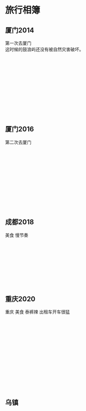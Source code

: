 # 旅行相簿
## 厦门2014
第一次去厦门<br/>
这时候的鼓浪屿还没有被自然灾害破坏。<br/>

<img :_src="$withBase('/travel/xiamen2014/xiamen1.jpg')" :src="$withBase('/loading.jpg')" width="49%" />
<img :_src="$withBase('/travel/xiamen2014/xiamen5.jpg')" :src="$withBase('/loading.jpg')" width="49%" />
<img :_src="$withBase('/travel/xiamen2014/xiamen7.jpg')" :src="$withBase('/loading.jpg')" width="32.5%" />
<img :_src="$withBase('/travel/xiamen2014/xiamen8.jpg')" :src="$withBase('/loading.jpg')" width="32.5%" />
<img :_src="$withBase('/travel/xiamen2014/xiamen22.jpg')" :src="$withBase('/loading.jpg')" width="32.5%" />
<img :_src="$withBase('/travel/xiamen2014/xiamen23.jpg')" :src="$withBase('/loading.jpg')" width="100%" />
<img :_src="$withBase('/travel/xiamen2014/xiamen2.jpg')" :src="$withBase('/loading.jpg')" width="32.5%" />
<img :_src="$withBase('/travel/xiamen2014/xiamen3.jpg')" :src="$withBase('/loading.jpg')" width="32.5%" />
<img :_src="$withBase('/travel/xiamen2014/xiamen4.jpg')" :src="$withBase('/loading.jpg')" width="32.5%" />
<img :_src="$withBase('/travel/xiamen2014/xiamen6.jpg')" :src="$withBase('/loading.jpg')" width="32.5%" />
<img :_src="$withBase('/travel/xiamen2014/xiamen9.jpg')" :src="$withBase('/loading.jpg')" width="32.5%" />
<img :_src="$withBase('/travel/xiamen2014/xiamen10.jpg')" :src="$withBase('/loading.jpg')" width="32.5%" />
<img :_src="$withBase('/travel/xiamen2014/xiamen11.jpg')" :src="$withBase('/loading.jpg')" width="32.5%" />
<img :_src="$withBase('/travel/xiamen2014/xiamen12.jpg')" :src="$withBase('/loading.jpg')" width="32.5%" />
<img :_src="$withBase('/travel/xiamen2014/xiamen13.jpg')" :src="$withBase('/loading.jpg')" width="32.5%" />
<img :_src="$withBase('/travel/xiamen2014/xiamen14.jpg')" :src="$withBase('/loading.jpg')" width="32.5%" />
<img :_src="$withBase('/travel/xiamen2014/xiamen15.jpg')" :src="$withBase('/loading.jpg')" width="32.5%" />
<img :_src="$withBase('/travel/xiamen2014/xiamen16.jpg')" :src="$withBase('/loading.jpg')" width="32.5%" />
<img :_src="$withBase('/travel/xiamen2014/xiamen18.jpg')" :src="$withBase('/loading.jpg')" width="100%" />
<img :_src="$withBase('/travel/xiamen2014/xiamen17.jpg')" :src="$withBase('/loading.jpg')" width="49%" />
<img :_src="$withBase('/travel/xiamen2014/xiamen19.jpg')" :src="$withBase('/loading.jpg')" width="49%" />
<img :_src="$withBase('/travel/xiamen2014/xiamen20.jpg')" :src="$withBase('/loading.jpg')" width="49%" />
<img :_src="$withBase('/travel/xiamen2014/xiamen21.jpg')" :src="$withBase('/loading.jpg')" width="49%" />
<img :_src="$withBase('/travel/xiamen2014/xiamen24.jpg')" :src="$withBase('/loading.jpg')" width="49%" />
<img :_src="$withBase('/travel/xiamen2014/xiamen25.jpg')" :src="$withBase('/loading.jpg')" width="49%" />
<img :_src="$withBase('/travel/xiamen2014/xiamen26.jpg')" :src="$withBase('/loading.jpg')" width="49%" />
<img :_src="$withBase('/travel/xiamen2014/xiamen27.jpg')" :src="$withBase('/loading.jpg')" width="49%" />
<img :_src="$withBase('/travel/xiamen2014/xiamen28.jpg')" :src="$withBase('/loading.jpg')" width="32.5%" />
<img :_src="$withBase('/travel/xiamen2014/xiamen29.jpg')" :src="$withBase('/loading.jpg')" width="32.5%" />
<img :_src="$withBase('/travel/xiamen2014/xiamen30.jpg')" :src="$withBase('/loading.jpg')" width="32.5%" />

## 厦门2016
第二次去厦门 <br/>

<img :_src="$withBase('/travel/xiamen2016/xiamen1.jpg')" :src="$withBase('/loading.jpg')" width="49%" />
<img :_src="$withBase('/travel/xiamen2016/xiamen1.5.jpg')" :src="$withBase('/loading.jpg')" width="49%" />
<img :_src="$withBase('/travel/xiamen2016/xiamen6.jpg')" :src="$withBase('/loading.jpg')" width="49%" />
<img :_src="$withBase('/travel/xiamen2016/xiamen4.jpg')" :src="$withBase('/loading.jpg')" width="49%" />
<img :_src="$withBase('/travel/xiamen2016/xiamen2.jpg')" :src="$withBase('/loading.jpg')" width="49%" />
<img :_src="$withBase('/travel/xiamen2016/xiamen3.jpg')" :src="$withBase('/loading.jpg')" width="49%" />
<img :_src="$withBase('/travel/xiamen2016/xiamen28.jpg')" :src="$withBase('/loading.jpg')" width="32.5%" />
<img :_src="$withBase('/travel/xiamen2016/xiamen5.jpg')" :src="$withBase('/loading.jpg')" width="32.5%" />
<img :_src="$withBase('/travel/xiamen2016/xiamen7.jpg')" :src="$withBase('/loading.jpg')" width="32.5%" />
<img :_src="$withBase('/travel/xiamen2016/xiamen8.jpg')" :src="$withBase('/loading.jpg')" width="32.5%" />
<img :_src="$withBase('/travel/xiamen2016/xiamen9.jpg')" :src="$withBase('/loading.jpg')" width="32.5%" />
<img :_src="$withBase('/travel/xiamen2016/xiamen10.jpg')" :src="$withBase('/loading.jpg')" width="32.5%" />
<img :_src="$withBase('/travel/xiamen2016/xiamen11.jpg')" :src="$withBase('/loading.jpg')" width="32.5%" />
<img :_src="$withBase('/travel/xiamen2016/xiamen12.jpg')" :src="$withBase('/loading.jpg')" width="32.5%" />
<img :_src="$withBase('/travel/xiamen2016/xiamen27.jpg')" :src="$withBase('/loading.jpg')" width="32.5%" />
<img :_src="$withBase('/travel/xiamen2016/xiamen13.jpg')" :src="$withBase('/loading.jpg')" width="32.5%" />
<img :_src="$withBase('/travel/xiamen2016/xiamen14.jpg')" :src="$withBase('/loading.jpg')" width="32.5%" />
<img :_src="$withBase('/travel/xiamen2016/xiamen15.jpg')" :src="$withBase('/loading.jpg')" width="32.5%" />
<img :_src="$withBase('/travel/xiamen2016/xiamen16.jpg')" :src="$withBase('/loading.jpg')" width="32.5%" />
<img :_src="$withBase('/travel/xiamen2016/xiamen17.jpg')" :src="$withBase('/loading.jpg')" width="32.5%" />
<img :_src="$withBase('/travel/xiamen2016/xiamen18.jpg')" :src="$withBase('/loading.jpg')" width="32.5%" />
<img :_src="$withBase('/travel/xiamen2016/xiamen19.jpg')" :src="$withBase('/loading.jpg')" width="32.5%" />
<img :_src="$withBase('/travel/xiamen2016/xiamen20.jpg')" :src="$withBase('/loading.jpg')" width="32.5%" />
<img :_src="$withBase('/travel/xiamen2016/xiamen26.jpg')" :src="$withBase('/loading.jpg')" width="32.5%" />
<img :_src="$withBase('/travel/xiamen2016/xiamen21.jpg')" :src="$withBase('/loading.jpg')" width="49%" />
<img :_src="$withBase('/travel/xiamen2016/xiamen23.jpg')" :src="$withBase('/loading.jpg')" width="49%" />
<img :_src="$withBase('/travel/xiamen2016/xiamen24.jpg')" :src="$withBase('/loading.jpg')" width="49%" />
<img :_src="$withBase('/travel/xiamen2016/xiamen25.jpg')" :src="$withBase('/loading.jpg')" width="49%" />

## 成都2018
美食 慢节奏 <br/>

<img :_src="$withBase('/travel/chengdu2018/chengdu2.jpg')" :src="$withBase('/loading.jpg')" width="49%" />
<img :_src="$withBase('/travel/chengdu2018/chengdu3.jpg')" :src="$withBase('/loading.jpg')" width="49%" />
<img :_src="$withBase('/travel/chengdu2018/chengdu4.jpg')" :src="$withBase('/loading.jpg')" width="49%" />
<img :_src="$withBase('/travel/chengdu2018/chengdu5.jpg')" :src="$withBase('/loading.jpg')" width="49%" />
<img :_src="$withBase('/travel/chengdu2018/chengdu12.jpg')" :src="$withBase('/loading.jpg')" width="49%" />
<img :_src="$withBase('/travel/chengdu2018/chengdu13.jpg')" :src="$withBase('/loading.jpg')" width="49%" />
<img :_src="$withBase('/travel/chengdu2018/chengdu14.jpg')" :src="$withBase('/loading.jpg')" width="49%" />
<img :_src="$withBase('/travel/chengdu2018/chengdu15.jpg')" :src="$withBase('/loading.jpg')" width="49%" />
<img :_src="$withBase('/travel/chengdu2018/chengdu16.jpg')" :src="$withBase('/loading.jpg')" width="49%" />
<img :_src="$withBase('/travel/chengdu2018/chengdu17.jpg')" :src="$withBase('/loading.jpg')" width="49%" />
<img :_src="$withBase('/travel/chengdu2018/chengdu18.jpg')" :src="$withBase('/loading.jpg')" width="32.5%" />
<img :_src="$withBase('/travel/chengdu2018/chengdu19.jpg')" :src="$withBase('/loading.jpg')" width="32.5%" />
<img :_src="$withBase('/travel/chengdu2018/chengdu20.jpg')" :src="$withBase('/loading.jpg')" width="32.5%" />
<img :_src="$withBase('/travel/chengdu2018/chengdu6.jpg')" :src="$withBase('/loading.jpg')" width="32.5%" />
<img :_src="$withBase('/travel/chengdu2018/chengdu7.jpg')" :src="$withBase('/loading.jpg')" width="32.5%" />
<img :_src="$withBase('/travel/chengdu2018/chengdu8.jpg')" :src="$withBase('/loading.jpg')" width="32.5%" />
<img :_src="$withBase('/travel/chengdu2018/chengdu9.jpg')" :src="$withBase('/loading.jpg')" width="32.5%" />
<img :_src="$withBase('/travel/chengdu2018/chengdu10.jpg')" :src="$withBase('/loading.jpg')" width="32.5%" />
<img :_src="$withBase('/travel/chengdu2018/chengdu11.jpg')" :src="$withBase('/loading.jpg')" width="32.5%" />


## 重庆2020
重庆 美食 泰裤辣 出租车开车很猛<br/>

<img :_src="$withBase('/travel/chongqing2020/chongqing22.jpg')" :src="$withBase('/loading.jpg')" width="100%" />
<img :_src="$withBase('/travel/chongqing2020/chongqing27.jpg')" :src="$withBase('/loading.jpg')" width="100%" />
<img :_src="$withBase('/travel/chongqing2020/chongqing30.jpg')" :src="$withBase('/loading.jpg')" width="100%" />
<img :_src="$withBase('/travel/chongqing2020/chongqing1.jpg')" :src="$withBase('/loading.jpg')" width="32.5%" />
<img :_src="$withBase('/travel/chongqing2020/chongqing2.jpg')" :src="$withBase('/loading.jpg')" width="32.5%" />
<img :_src="$withBase('/travel/chongqing2020/chongqing3.jpg')" :src="$withBase('/loading.jpg')" width="32.5%" />
<img :_src="$withBase('/travel/chongqing2020/chongqing10.jpg')" :src="$withBase('/loading.jpg')" width="32.5%" />
<img :_src="$withBase('/travel/chongqing2020/chongqing11.jpg')" :src="$withBase('/loading.jpg')" width="32.5%" />
<img :_src="$withBase('/travel/chongqing2020/chongqing12.jpg')" :src="$withBase('/loading.jpg')" width="32.5%" />
<img :_src="$withBase('/travel/chongqing2020/chongqing4.jpg')" :src="$withBase('/loading.jpg')" width="49%" />
<img :_src="$withBase('/travel/chongqing2020/chongqing5.jpg')" :src="$withBase('/loading.jpg')" width="49%" />
<img :_src="$withBase('/travel/chongqing2020/chongqing6.jpg')" :src="$withBase('/loading.jpg')" width="49%" />
<img :_src="$withBase('/travel/chongqing2020/chongqing7.jpg')" :src="$withBase('/loading.jpg')" width="49%" />
<img :_src="$withBase('/travel/chongqing2020/chongqing8.jpg')" :src="$withBase('/loading.jpg')" width="49%" />
<img :_src="$withBase('/travel/chongqing2020/chongqing9.jpg')" :src="$withBase('/loading.jpg')" width="49%" />
<img :_src="$withBase('/travel/chongqing2020/chongqing18.jpg')" :src="$withBase('/loading.jpg')" width="49%" />
<img :_src="$withBase('/travel/chongqing2020/chongqing20.jpg')" :src="$withBase('/loading.jpg')" width="49%" />
<img :_src="$withBase('/travel/chongqing2020/chongqing21.jpg')" :src="$withBase('/loading.jpg')" width="32.5%" />
<img :_src="$withBase('/travel/chongqing2020/chongqing24.jpg')" :src="$withBase('/loading.jpg')" width="32.5%" />
<img :_src="$withBase('/travel/chongqing2020/chongqing25.jpg')" :src="$withBase('/loading.jpg')" width="32.5%" />
<img :_src="$withBase('/travel/chongqing2020/chongqing14.jpg')" :src="$withBase('/loading.jpg')" width="49%" />
<img :_src="$withBase('/travel/chongqing2020/chongqing38.jpg')" :src="$withBase('/loading.jpg')" width="49%" />
<img :_src="$withBase('/travel/chongqing2020/chongqing16.jpg')" :src="$withBase('/loading.jpg')" width="49%" />
<img :_src="$withBase('/travel/chongqing2020/chongqing17.jpg')" :src="$withBase('/loading.jpg')" width="49%" />
<img :_src="$withBase('/travel/chongqing2020/chongqing19.jpg')" :src="$withBase('/loading.jpg')" width="49%" />
<img :_src="$withBase('/travel/chongqing2020/chongqing23.jpg')" :src="$withBase('/loading.jpg')" width="49%" />
<img :_src="$withBase('/travel/chongqing2020/chongqing28.jpg')" :src="$withBase('/loading.jpg')" width="32.5%" />
<img :_src="$withBase('/travel/chongqing2020/chongqing29.jpg')" :src="$withBase('/loading.jpg')" width="32.5%" />
<img :_src="$withBase('/travel/chongqing2020/chongqing31.jpg')" :src="$withBase('/loading.jpg')" width="32.5%" />
<img :_src="$withBase('/travel/chongqing2020/chongqing32.jpg')" :src="$withBase('/loading.jpg')" width="32.5%" />
<img :_src="$withBase('/travel/chongqing2020/chongqing33.jpg')" :src="$withBase('/loading.jpg')" width="32.5%" />
<img :_src="$withBase('/travel/chongqing2020/chongqing35.jpg')" :src="$withBase('/loading.jpg')" width="32.5%" />
<img :_src="$withBase('/travel/chongqing2020/chongqing36.jpg')" :src="$withBase('/loading.jpg')" width="32.5%" />
<img :_src="$withBase('/travel/chongqing2020/chongqing37.jpg')" :src="$withBase('/loading.jpg')" width="32.5%" />
<img :_src="$withBase('/travel/chongqing2020/chongqing39.jpg')" :src="$withBase('/loading.jpg')" width="32.5%" />

## 乌镇
<img :_src="$withBase('/travel/wuzhen/wuzhen1.jpg')" :src="$withBase('/loading.jpg')" width="32.5%" />
<img :_src="$withBase('/travel/wuzhen/wuzhen3.jpg')" :src="$withBase('/loading.jpg')" width="32.5%" />
<img :_src="$withBase('/travel/wuzhen/wuzhen7.jpg')" :src="$withBase('/loading.jpg')" width="32.5%" />
<img :_src="$withBase('/travel/wuzhen/wuzhen2.jpg')" :src="$withBase('/loading.jpg')" width="49%" />
<img :_src="$withBase('/travel/wuzhen/wuzhen4.jpg')" :src="$withBase('/loading.jpg')" width="49%" />
<img :_src="$withBase('/travel/wuzhen/wuzhen5.jpg')" :src="$withBase('/loading.jpg')" width="49%" />
<img :_src="$withBase('/travel/wuzhen/wuzhen6.jpg')" :src="$withBase('/loading.jpg')" width="49%" />



